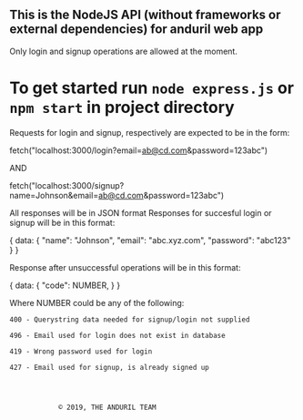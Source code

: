 ## This is the NodeJS API (without frameworks or external dependencies) for anduril web app

Only login and signup operations are allowed at the moment.
# To get started run `node express.js` or `npm start` in project directory

Requests for login and signup, respectively are expected to be in the form: 

fetch("localhost:3000/login?email=ab@cd.com&password=123abc")

AND

fetch("localhost:3000/signup?name=Johnson&email=ab@cd.com&password=123abc")

All responses will be in JSON format
Responses for succesful login or signup will be in this format:

{
	data:
		{
			"name": "Johnson",
			"email": "abc.xyz.com",
			"password": "abc123"
		}
} 

Response after unsuccessful operations will be in this format:

{
	data:
		{
			"code": NUMBER,
		}
}


Where NUMBER could be any of the following:

    400 - Querystring data needed for signup/login not supplied

    496 - Email used for login does not exist in database

    419 - Wrong password used for login

    427 - Email used for signup, is already signed up 




				© 2019, THE ANDURIL TEAM


